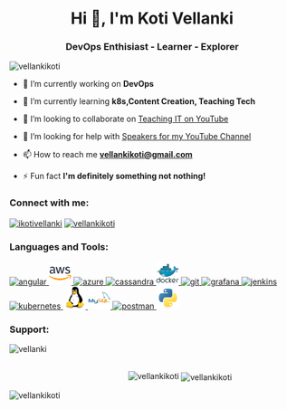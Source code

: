 <h1 align="center">Hi 👋, I'm Koti Vellanki</h1>
<h3 align="center">DevOps Enthisiast - Learner - Explorer</h3>

<p align="left"> <img src="https://komarev.com/ghpvc/?username=vellankikoti&label=Profile%20views&color=0e75b6&style=flat" alt="vellankikoti" /> </p>

- 🔭 I’m currently working on **DevOps**

- 🌱 I’m currently learning **k8s,Content Creation, Teaching Tech**

- 👯 I’m looking to collaborate on [Teaching IT on YouTube](https://www.youtube.com/@knowmam)

- 🤝 I’m looking for help with [Speakers for my YouTube Channel](https://www.youtube.com/@knowmam)

- 📫 How to reach me **vellankikoti@gmail.com**

- ⚡ Fun fact **I'm definitely something not nothing!**

<h3 align="left">Connect with me:</h3>
<p align="left">
<a href="https://twitter.com/ikotivellanki" target="blank"><img align="center" src="https://raw.githubusercontent.com/rahuldkjain/github-profile-readme-generator/master/src/images/icons/Social/twitter.svg" alt="ikotivellanki" height="30" width="40" /></a>
<a href="https://linkedin.com/in/vellankikoti" target="blank"><img align="center" src="https://raw.githubusercontent.com/rahuldkjain/github-profile-readme-generator/master/src/images/icons/Social/linked-in-alt.svg" alt="vellankikoti" height="30" width="40" /></a>
</p>

<h3 align="left">Languages and Tools:</h3>
<p align="left"> <a href="https://angular.io" target="_blank" rel="noreferrer"> <img src="https://angular.io/assets/images/logos/angular/angular.svg" alt="angular" width="40" height="40"/> </a> <a href="https://aws.amazon.com" target="_blank" rel="noreferrer"> <img src="https://raw.githubusercontent.com/devicons/devicon/master/icons/amazonwebservices/amazonwebservices-original-wordmark.svg" alt="aws" width="40" height="40"/> </a> <a href="https://azure.microsoft.com/en-in/" target="_blank" rel="noreferrer"> <img src="https://www.vectorlogo.zone/logos/microsoft_azure/microsoft_azure-icon.svg" alt="azure" width="40" height="40"/> </a> <a href="https://cassandra.apache.org/" target="_blank" rel="noreferrer"> <img src="https://www.vectorlogo.zone/logos/apache_cassandra/apache_cassandra-icon.svg" alt="cassandra" width="40" height="40"/> </a> <a href="https://www.docker.com/" target="_blank" rel="noreferrer"> <img src="https://raw.githubusercontent.com/devicons/devicon/master/icons/docker/docker-original-wordmark.svg" alt="docker" width="40" height="40"/> </a> <a href="https://git-scm.com/" target="_blank" rel="noreferrer"> <img src="https://www.vectorlogo.zone/logos/git-scm/git-scm-icon.svg" alt="git" width="40" height="40"/> </a> <a href="https://grafana.com" target="_blank" rel="noreferrer"> <img src="https://www.vectorlogo.zone/logos/grafana/grafana-icon.svg" alt="grafana" width="40" height="40"/> </a> <a href="https://www.jenkins.io" target="_blank" rel="noreferrer"> <img src="https://www.vectorlogo.zone/logos/jenkins/jenkins-icon.svg" alt="jenkins" width="40" height="40"/> </a> <a href="https://kubernetes.io" target="_blank" rel="noreferrer"> <img src="https://www.vectorlogo.zone/logos/kubernetes/kubernetes-icon.svg" alt="kubernetes" width="40" height="40"/> </a> <a href="https://www.linux.org/" target="_blank" rel="noreferrer"> <img src="https://raw.githubusercontent.com/devicons/devicon/master/icons/linux/linux-original.svg" alt="linux" width="40" height="40"/> </a> <a href="https://www.mysql.com/" target="_blank" rel="noreferrer"> <img src="https://raw.githubusercontent.com/devicons/devicon/master/icons/mysql/mysql-original-wordmark.svg" alt="mysql" width="40" height="40"/> </a> <a href="https://postman.com" target="_blank" rel="noreferrer"> <img src="https://www.vectorlogo.zone/logos/getpostman/getpostman-icon.svg" alt="postman" width="40" height="40"/> </a> <a href="https://www.python.org" target="_blank" rel="noreferrer"> <img src="https://raw.githubusercontent.com/devicons/devicon/master/icons/python/python-original.svg" alt="python" width="40" height="40"/> </a> </p>

<h3 align="left">Support:</h3>
<p><a href="https://www.buymeacoffee.com/vellanki"> <img align="left" src="https://cdn.buymeacoffee.com/buttons/v2/default-yellow.png" height="50" width="210" alt="vellanki" /></a></p><br><br>

<p><img align="left" src="https://github-readme-stats.vercel.app/api/top-langs?username=vellankikoti&show_icons=true&locale=en&layout=compact" alt="vellankikoti" /></p>

<p>&nbsp;<img align="center" src="https://github-readme-stats.vercel.app/api?username=vellankikoti&show_icons=true&locale=en" alt="vellankikoti" /></p>

<p><img align="center" src="https://github-readme-streak-stats.herokuapp.com/?user=vellankikoti&" alt="vellankikoti" /></p>

